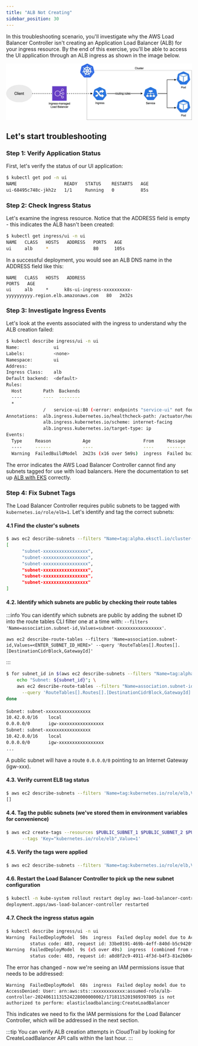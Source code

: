```yaml
---
title: "ALB Not Creating"
sidebar_position: 30
---
```


In this troubleshooting scenario, you'll investigate why the AWS Load Balancer Controller isn't creating an Application Load Balancer (ALB) for your ingress resource. By the end of this exercise, you'll be able to access the UI application through an ALB ingress as shown in the image below.

![ingress](./assets/ingress.webp)

## Let's start troubleshooting

### Step 1: Verify Application Status

First, let's verify the status of our UI application:

```bash
$ kubectl get pod -n ui
NAME                  READY   STATUS    RESTARTS   AGE
ui-68495c748c-jkh2z   1/1     Running   0          85s
```

### Step 2: Check Ingress Status

Let's examine the ingress resource. Notice that the ADDRESS field is empty - this indicates the ALB hasn't been created:

```bash
$ kubectl get ingress/ui -n ui
NAME   CLASS   HOSTS   ADDRESS   PORTS   AGE
ui     alb     *                 80      105s
```

In a successful deployment, you would see an ALB DNS name in the ADDRESS field like this:

```text
NAME   CLASS   HOSTS   ADDRESS                                                    PORTS   AGE
ui     alb     *      k8s-ui-ingress-xxxxxxxxxx-yyyyyyyyyy.region.elb.amazonaws.com   80   2m32s
```

### Step 3: Investigate Ingress Events

Let's look at the events associated with the ingress to understand why the ALB creation failed:

```bash
$ kubectl describe ingress/ui -n ui
Name:             ui
Labels:           <none>
Namespace:        ui
Address:
Ingress Class:    alb
Default backend:  <default>
Rules:
  Host        Path  Backends
  ----        ----  --------
  *
              /   service-ui:80 (<error: endpoints "service-ui" not found>)
Annotations:  alb.ingress.kubernetes.io/healthcheck-path: /actuator/health/liveness
              alb.ingress.kubernetes.io/scheme: internet-facing
              alb.ingress.kubernetes.io/target-type: ip
Events:
  Type     Reason            Age                    From     Message
  ----     ------            ----                   ----     -------
  Warning  FailedBuildModel  2m23s (x16 over 5m9s)  ingress  Failed build model due to couldn't auto-discover subnets: unable to resolve at least one subnet (0 match VPC and tags: [kubernetes.io/role/elb])

```

The error indicates the AWS Load Balancer Controller cannot find any subnets tagged for use with load balancers. Here the documentation to set up [ALB with EKS](https://kubernetes-sigs.github.io/aws-load-balancer-controller/v2.4/deploy/subnet_discovery/) correctly.

### Step 4: Fix Subnet Tags

The Load Balancer Controller requires public subnets to be tagged with `kubernetes.io/role/elb=1`. Let's identify and tag the correct subnets:

#### 4.1 Find the cluster's subnets

```bash
$ aws ec2 describe-subnets --filters "Name=tag:alpha.eksctl.io/cluster-name,Values=${EKS_CLUSTER_NAME}" --query 'Subnets[].SubnetId[]'
[
      "subnet-xxxxxxxxxxxxxxxxx",
      "subnet-xxxxxxxxxxxxxxxxx",
      "subnet-xxxxxxxxxxxxxxxxx",
      "subnet-xxxxxxxxxxxxxxxxx",
      "subnet-xxxxxxxxxxxxxxxxx",
      "subnet-xxxxxxxxxxxxxxxxx"
]
```

#### 4.2. Identify which subnets are public by checking their route tables

:::info
You can identify which subnets are public by adding the subnet ID into the route tables CLI filter one at a time with: `--filters 'Name=association.subnet-id,Values=subnet-xxxxxxxxxxxxxxxxx'`.

```text
aws ec2 describe-route-tables --filters 'Name=association.subnet-id,Values=<ENTER_SUBNET_ID_HERE>' --query 'RouteTables[].Routes[].[DestinationCidrBlock,GatewayId]'

```

:::

```bash
$ for subnet_id in $(aws ec2 describe-subnets --filters "Name=tag:alpha.eksctl.io/cluster-name,Values=${EKS_CLUSTER_NAME}" --query 'Subnets[].SubnetId[]' --output text); do \
    echo "Subnet: ${subnet_id}"; \
    aws ec2 describe-route-tables --filters "Name=association.subnet-id,Values=${subnet_id}" \
      --query 'RouteTables[].Routes[].[DestinationCidrBlock,GatewayId]' --output text; \
done

Subnet: subnet-xxxxxxxxxxxxxxxxx
10.42.0.0/16    local
0.0.0.0/0       igw-xxxxxxxxxxxxxxxxx
Subnet: subnet-xxxxxxxxxxxxxxxxx
10.42.0.0/16    local
0.0.0.0/0       igw-xxxxxxxxxxxxxxxxx
...
```

A public subnet will have a route `0.0.0.0/0` pointing to an Internet Gateway (igw-xxx).

#### 4.3. Verify current ELB tag status

```bash
$ aws ec2 describe-subnets --filters 'Name=tag:kubernetes.io/role/elb,Values=1' --query 'Subnets[].SubnetId'
[]
```

#### 4.4. Tag the public subnets (we've stored them in environment variables for convenience)

```bash
$ aws ec2 create-tags --resources $PUBLIC_SUBNET_1 $PUBLIC_SUBNET_2 $PUBLIC_SUBNET_3 \
      --tags 'Key="kubernetes.io/role/elb",Value=1'
```

#### 4.5. Verify the tags were applied

```bash
$ aws ec2 describe-subnets --filters 'Name=tag:kubernetes.io/role/elb,Values=1' --query 'Subnets[].SubnetId'
```

#### 4.6. Restart the Load Balancer Controller to pick up the new subnet configuration

```bash
$ kubectl -n kube-system rollout restart deploy aws-load-balancer-controller
deployment.apps/aws-load-balancer-controller restarted
```

#### 4.7. Check the ingress status again

```bash
$ kubectl describe ingress/ui -n ui
Warning  FailedDeployModel  50s  ingress  Failed deploy model due to AccessDenied: User: arn:aws:sts::021629549003:assumed-role/alb-controller-20250216203332410200000002/1739739040072980120 is not authorized to perform: elasticloadbalancing:CreateLoadBalancer on resource: arn:aws:elasticloadbalancing:us-west-2:021629549003:loadbalancer/app/k8s-ui-ui-5ddc3ba496/* because no identity-based policy allows the elasticloadbalancing:CreateLoadBalancer action
         status code: 403, request id: 33be0191-469b-4eff-840d-b5c9420f76c6
Warning  FailedDeployModel  9s (x5 over 49s)  ingress  (combined from similar events): Failed deploy model due to AccessDenied: User: arn:aws:sts::021629549003:assumed-role/alb-controller-20250216203332410200000002/1739739040072980120 is not authorized to perform: elasticloadbalancing:CreateLoadBalancer on resource: arn:aws:elasticloadbalancing:us-west-2:021629549003:loadbalancer/app/k8s-ui-ui-5ddc3ba496/* because no identity-based policy allows the elasticloadbalancing:CreateLoadBalancer action
         status code: 403, request id: a8d8f2c9-4911-4f3d-b4f3-81e2b0644e04
```

The error has changed - now we're seeing an IAM permissions issue that needs to be addressed:

```text
Warning  FailedDeployModel  68s  ingress  Failed deploy model due to AccessDenied: User: arn:aws:sts::xxxxxxxxxxxx:assumed-role/alb-controller-20240611131524228000000002/1718115201989397805 is not authorized to perform: elasticloadbalancing:CreateLoadBalancer
```

This indicates we need to fix the IAM permissions for the Load Balancer Controller, which will be addressed in the next section.

:::tip
You can verify ALB creation attempts in CloudTrail by looking for CreateLoadBalancer API calls within the last hour.
:::

